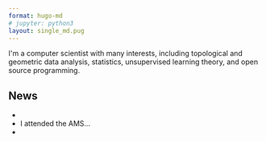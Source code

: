 ```yaml
---
format: hugo-md
# jupyter: python3
layout: single_md.pug
---
```


I'm a computer scientist with many interests, including topological and geometric data analysis, statistics, unsupervised learning theory, and open source programming.

## News

-   
-   I attended the AMS...
-   

